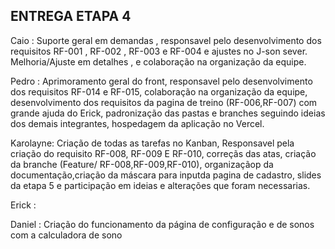 ## ENTREGA ETAPA 4

Caio : Suporte geral em demandas , responsavel pelo desenvolvimento dos requisitos RF-001 , RF-002 , RF-003 e RF-004 e ajustes no J-son sever. Melhoria/Ajuste em detalhes , e colaboração na organização da equipe.

Pedro : Aprimoramento geral do front, responsavel pelo desenvolvimento dos requisitos RF-014 e RF-015, colaboração na organização da equipe, desenvolvimento dos requisitos da pagina de treino (RF-006,RF-007) com grande ajuda do Erick, padronização das pastas e branches seguindo ideias dos demais integrantes, hospedagem da aplicação no Vercel.

Karolayne: Criação de todas as tarefas no Kanban, Responsavel pela criação do requisito RF-008, RF-009 E RF-010, correçãs das atas, criação da branche (Feature/ RF-008,RF-009,RF-010), organizaçãop da documentação,criação da máscara para inputda pagina de cadastro, slides da etapa 5 e participação em ideias e alterações que foram necessarias.

Erick :

Daniel : Criação do funcionamento da página de configuração e de sonos com a calculadora de sono
